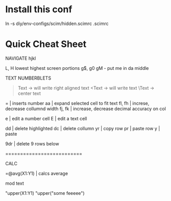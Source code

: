 # Install this conf

ln -s diy/env-configs/scim/hidden.scimrc .scimrc

# Quick Cheat Sheet

NAVIGATE
hjkl

L, H lowest highest screen portions
g$, g0
gM - put me in da middle

TEXT NUMBERBLETS
>Text -> will write right aligned text
<Text -> will write text
\Text -> center text

= |  inserts number
aa | expand selected cell to fit text
fl, fh | increse, decrease collumnd width
fj, fk | increase, decrease decimal accuracy on col

e | edit a number cell
E | edit a text cell

dd | delete highlighted
dc | delete collumn
yr | copy row
pr | paste row
y | paste

9dr | delete 9 rows below


==========================

CALC

=@avg(X1:Y1) | calcs average

mod text

\"upper(X1:Y1)
\"upper("some feeeee")

